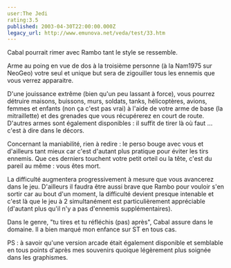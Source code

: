 ```yaml
---
user:The Jedi
rating:3.5
published: 2003-04-30T22:00:00.000Z
legacy_url: http://www.emunova.net/veda/test/33.htm
---
```

Cabal pourrait rimer avec Rambo tant le style se ressemble.  

Arme au poing en vue de dos à la troisième personne (à la Nam1975 sur NeoGeo) votre seul et unique but sera de zigouiller tous les ennemis que vous verrez apparaitre.  

D'une jouissance extrême (bien qu'un peu lassant à force), vous pourrez détruire maisons, buissons, murs, soldats, tanks, hélicoptères, avions, femmes et enfants (non ça c'est pas vrai) à l'aide de votre arme de base (la mitraillette) et des grenades que vous récupérerez en court de route. D'autres armes sont également disponibles : il suffit de tirer là où faut ... c'est à dire dans le décors.  

  

Concernant la maniabilité, rien à redire : le perso bouge avec vous et d'ailleurs tant mieux car c'est d'autant plus pratique pour éviter les tirs ennemis. Que ces derniers touchent votre petit orteil ou la tête, c'est du pareil au même : vous êtes mort.  

  

La difficulté augmentera progressivement à mesure que vous avancerez dans le jeu. D'ailleurs il faudra être aussi brave que Rambo pour vouloir s'en sortir car au bout d'un moment, la difficulté devient presque intenable et c'est là que le jeu à 2 simultanément est particulièrement appréciable (d'autant plus qu'il n'y a pas d'ennemis supplémentaires).  

  

Dans le genre, "tu tires et tu réfléchis (pas) après", Cabal assure dans le domaine. Il a bien marqué mon enfance sur ST en tous cas.  

  

PS : à savoir qu'une version arcade était également disponible et semblable en tous points d'après mes souvenirs quoique légèrement plus soignée dans les graphismes.